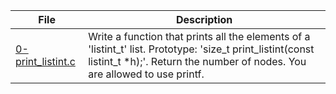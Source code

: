 |File|Description|
|-|-|
|[0-print_listint.c](0-print_listint.c)|Write a function that prints all the elements of a 'listint_t' list. Prototype: 'size_t print_listint(const listint_t \*h);'. Return the number of nodes. You are allowed to use printf.|

